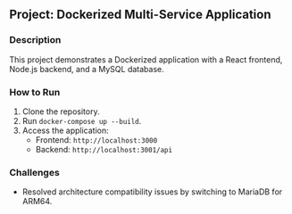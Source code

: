 ## Project: Dockerized Multi-Service Application

### Description
This project demonstrates a Dockerized application with a React frontend, Node.js backend, and a MySQL database.

### How to Run
1. Clone the repository.
2. Run `docker-compose up --build`.
3. Access the application:
   - Frontend: `http://localhost:3000`
   - Backend: `http://localhost:3001/api`

### Challenges
- Resolved architecture compatibility issues by switching to MariaDB for ARM64.
